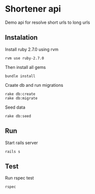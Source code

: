 # Shortener api

Demo api for resolve short urls to long urls 

## Instalation

Install ruby 2.7.0 using rvm

```rvm use ruby-2.7.0```


Then install all gems

```
bundle install
```

Craate db and run migrations

```
rake db:create
rake db:migrate
```

Seed data

```
rake db:seed
```

## Run

Start rails server


```
rails s
```

## Test

Run rspec test

```rspec```

